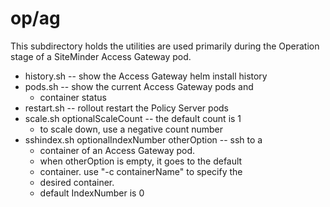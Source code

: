 # op/ag
This subdirectory holds the utilities are used primarily 
during the Operation stage of a SiteMinder Access Gateway pod.
* history.sh -- show the Access Gateway helm install history
* pods.sh -- show the current Access Gateway pods and 
	* container status
* restart.sh -- rollout restart the Policy Server pods
* scale.sh optionalScaleCount -- the default count is 1
	* to scale down, use a negative count number
* sshindex.sh optionalIndexNumber otherOption -- ssh to a
	* container of an Access Gateway pod.
	* when otherOption is empty, it goes to the default
	* container. use "-c containerName" to specify the
	* desired container.
	* default IndexNumber is 0
